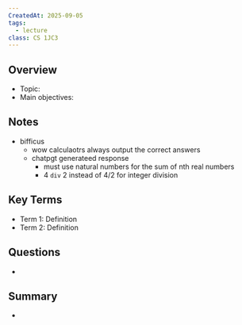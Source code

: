 ```yaml
---
CreatedAt: 2025-09-05
tags:
  - lecture
class: CS 1JC3
---
```

## Overview
- Topic:
- Main objectives:

## Notes
- bifficus
	- wow calculaotrs always output the correct answers
	- chatpgt generateed response
		- must use natural numbers for the sum of nth real numbers
		- 4 ``div`` 2 instead of 4/2 for integer division

## Key Terms
- Term 1: Definition
- Term 2: Definition

## Questions
- 

## Summary
- 
